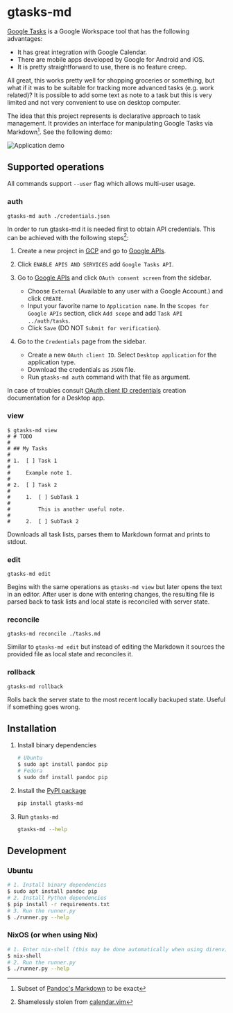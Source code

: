 # gtasks-md

[Google Tasks](https://mail.google.com/tasks/canvas) is a Google Workspace tool
that has the following advantages:

-   It has great integration with Google Calendar.
-   There are mobile apps developed by Google for Android and iOS.
-   It is pretty straightforward to use, there is no feature creep.

All great, this works pretty well for shopping groceries or something, but what
if it was to be suitable for tracking more advanced tasks (e.g. work related)?
It is possible to add some text as note to a task but this is very limited and
not very convenient to use on desktop computer.

The idea that this project represents is declarative approach to task
management. It provides an interface for manipulating Google Tasks via
Markdown[^1]. See the following demo:

![Application demo](./docs/demo.gif)

## Supported operations

All commands support `--user` flag which allows multi-user usage.

### auth

``` console
gtasks-md auth ./credentials.json
```

In order to run gtasks-md it is needed first to obtain API credentials. This can
be achieved with the following steps[^2]:

1.  Create a new project in [GCP](https://cloud.google.com/) and go to [Google
    APIs](https://console.developers.google.com/apis/).

2.  Click `ENABLE APIS AND SERVICES` add `Google Tasks API`.

3.  Go to [Google APIs](https://console.developers.google.com/apis/) and click
    `OAuth consent screen` from the sidebar.

    -   Choose `External` (Available to any user with a Google Account.) and
        click `CREATE`.
    -   Input your favorite name to `Application name`. In the
        `Scopes for Google APIs` section, click `Add scope` and add
        `Task API ../auth/tasks`.
    -   Click `Save` (DO NOT `Submit for verification`).

4.  Go to the `Credentials` page from the sidebar.

    -   Create a new `OAuth client ID`. Select `Desktop application` for the
        application type.
    -   Download the credentials as `JSON` file.
    -   Run `gtasks-md auth` command with that file as argument.

In case of troubles consult [OAuth client ID
credentials](https://developers.google.com/workspace/guides/create-credentials#oauth-client-id)
creation documentation for a Desktop app.

### view

``` console
$ gtasks-md view
# # TODO
#
# ## My Tasks
#
# 1.  [ ] Task 1
#
#     Example note 1.
#
# 2.  [ ] Task 2
#
#     1.  [ ] SubTask 1
#
#         This is another useful note.
#
#     2.  [ ] SubTask 2
```

Downloads all task lists, parses them to Markdown format and prints to stdout.

### edit

``` console
gtasks-md edit
```

Begins with the same operations as `gtasks-md view` but later opens the text in
an editor. After user is done with entering changes, the resulting file is
parsed back to task lists and local state is reconciled with server state.

### reconcile

``` console
gtasks-md reconcile ./tasks.md
```

Similar to `gtasks-md edit` but instead of editing the Markdown it sources the
provided file as local state and reconciles it.

### rollback

``` console
gtasks-md rollback
```

Rolls back the server state to the most recent locally backuped state. Useful if
something goes wrong.

## Installation

1.  Install binary dependencies

    ``` sh
    # Ubuntu
    $ sudo apt install pandoc pip
    # Fedora
    $ sudo dnf install pandoc pip
    ```

2.  Install the [PyPI package](https://pypi.org/project/gtasks-md)

    ``` sh
    pip install gtasks-md
    ```

3.  Run `gtasks-md`

    ``` sh
    gtasks-md --help
    ```

## Development

### Ubuntu

``` sh
# 1. Install binary dependencies
$ sudo apt install pandoc pip
# 2. Install Python dependencies
$ pip install -r requirements.txt
# 3. Run the runner.py
$ ./runner.py --help
```

### NixOS (or when using Nix)

``` sh
# 1. Enter nix-shell (this may be done automatically when using direnv)
$ nix-shell
# 2. Run the runner.py
$ ./runner.py --help
```

[^1]: Subset of [Pandoc's
    Markdown](https://pandoc.org/MANUAL.html#pandocs-markdown) to be exact

[^2]: Shamelessly stolen from
    [calendar.vim](https://github.com/itchyny/calendar.vim#important-notice)
